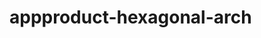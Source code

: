    # appproduct-hexagonal-arch                 
            
         
                 
           
          
              
                
      
       
   
  
